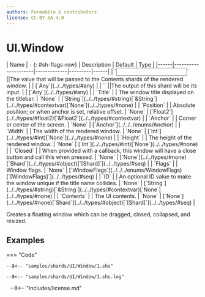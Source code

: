 ```yaml
---
authors: Formabble & contributors
license: CC-BY-SA-4.0
---
```



# UI.Window

<div class="sh-parameters" markdown="1">
| Name | - {: #sh-flags-row} | Description | Default | Type |
|------|---------------------|-------------|---------|------|
| `<input>` ||The value that will be passed to the Contents shards of the rendered window. | | [`Any`](../../types/#any) |
| `<output>` ||The output of this shard will be its input. | | [`Any`](../../types/#any) |
| `Title` |  | The window title displayed on the titlebar. | `None` | [`String`](../../types/#string)[`&String`](../../types/#contextvar)[`None`](../../types/#none) |
| `Position` |  | Absolute position; or when anchor is set, relative offset. | `None` | [`Float2`](../../types/#float2)[`&Float2`](../../types/#contextvar) |
| `Anchor` |  | Corner or center of the screen. | `None` | [`Anchor`](../../../enums/Anchor) |
| `Width` |  | The width of the rendered window. | `None` | [`Int`](../../types/#int)[`None`](../../types/#none) |
| `Height` |  | The height of the rendered window. | `None` | [`Int`](../../types/#int)[`None`](../../types/#none) |
| `Closed` |  | When provided with a callback, this window will have a close button and call this when pressed. | `None` | [`None`](../../types/#none)[`Shard`](../../types/#object)[`[Shard]`](../../types/#seq) |
| `Flags` |  | Window flags. | `None` | [`WindowFlags`](../../../enums/WindowFlags)[`[WindowFlags]`](../../types/#seq) |
| `ID` |  | An optional ID value to make the window unique if the title name collides. | `None` | [`String`](../../types/#string)[`&String`](../../types/#contextvar)[`None`](../../types/#none) |
| `Contents` |  | The UI contents. | `None` | [`None`](../../types/#none)[`Shard`](../../types/#object)[`[Shard]`](../../types/#seq) |

</div>

Creates a floating window which can be dragged, closed, collapsed, and resized.

## Examples

=== "Code"

  ```x86asm linenums="1"
  --8<-- "samples/shards/UI/Window/1.shs"
  ```

  ```
  --8<-- "samples/shards/UI/Window/1.shs.log"
  ```
&nbsp;
--8<-- "includes/license.md"

